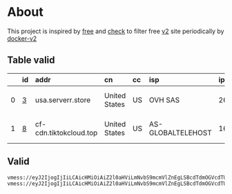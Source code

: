 
# About

This project is inspired by [free](https://github.com/freefq/free) and [check](https://github.com/yeahwu/check) to filter free [v2](https://github.com/v2fly/v2ray-core) site periodically by [docker-v2](https://hub.docker.com/r/v2ray/official)

    

## Table valid
|    | id                 | addr                   | cn            | cc   | isp               | ip                            | chatgpt          |
|---:|:-------------------|:-----------------------|:--------------|:-----|:------------------|:------------------------------|:-----------------|
|  0 | [3](config/3.json) | usa.serverr.store      | United States | US   | OVH SAS           | 2604:2dc0:100:5844::1329:4dcd | Yes (Region: US) |
|  1 | [8](config/8.json) | cf-cdn.tiktokcloud.top | United States | US   | AS-GLOBALTELEHOST | 169.197.141.187               | Yes (Region: US) |

## Valid
```
vmess://eyJ2IjogIjIiLCAicHMiOiAiZ2l0aHViLmNvbS9mcmVlZnEgLSBcdTdmOGVcdTU2ZmQgIDMiLCAiYWRkIjogInVzYS5zZXJ2ZXJyLnN0b3JlIiwgInBvcnQiOiAiMjE2MDciLCAiaWQiOiAiODBiMDJlYTAtN2FhMi00NDRlLWI3YjQtMTI0NmE0NzkyOGIzIiwgImFpZCI6ICIwIiwgInNjeSI6ICJhdXRvIiwgIm5ldCI6ICJ3cyIsICJ0eXBlIjogIm5vbmUiLCAiaG9zdCI6ICIiLCAicGF0aCI6ICIvIiwgInRscyI6ICJ0bHMiLCAic25pIjogIiIsICJhbHBuIjogIiJ9
vmess://eyJ2IjogIjIiLCAicHMiOiAiZ2l0aHViLmNvbS9mcmVlZnEgLSBcdTdmOGVcdTU2ZmQgIDgiLCAiYWRkIjogImNmLWNkbi50aWt0b2tjbG91ZC50b3AiLCAicG9ydCI6ICI4MDgwIiwgImlkIjogImQwY2E3YTczLTFjMDEtNDY1NS04MTdkLTBiNjRlNTExYmQwZSIsICJhaWQiOiAiMCIsICJuZXQiOiAid3MiLCAidHlwZSI6ICJub25lIiwgImhvc3QiOiAicnUuOTFpcC54eXoiLCAicGF0aCI6ICIvam50bT0yMDQ4IiwgInRscyI6ICIifQ==
```

